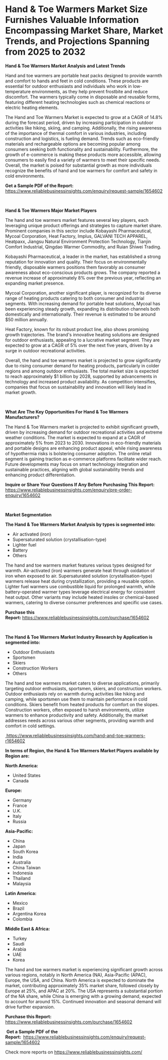 <p><h1>Hand & Toe Warmers Market Size Furnishes Valuable Information Encompassing Market Share, Market Trends, and Projections Spanning from 2025 to 2032</h1></p><p><strong>Hand & Toe Warmers Market Analysis and Latest Trends</strong></p>
<p><p>Hand and toe warmers are portable heat packs designed to provide warmth and comfort to hands and feet in cold conditions. These products are essential for outdoor enthusiasts and individuals who work in low-temperature environments, as they help prevent frostbite and reduce discomfort. The warmers typically come in disposable and reusable forms, featuring different heating technologies such as chemical reactions or electric heating elements.</p><p>The Hand and Toe Warmers Market is expected to grow at a CAGR of 14.8% during the forecast period, driven by increasing participation in outdoor activities like hiking, skiing, and camping. Additionally, the rising awareness of the importance of thermal comfort in various industries, including construction and logistics, is fueling demand. Trends such as eco-friendly materials and rechargeable options are becoming popular among consumers seeking both functionality and sustainability. Furthermore, the growth of e-commerce is making these products more accessible, allowing consumers to easily find a variety of warmers to meet their specific needs. Overall, the market is poised for substantial growth as more individuals recognize the benefits of hand and toe warmers for comfort and safety in cold environments.</p></p>
<p><strong>Get a Sample PDF of the Report:&nbsp;</strong> <a href="https://www.reliablebusinessinsights.com/enquiry/request-sample/1654602?utm_campaign=2214&utm_medium=2&utm_source=Github&utm_content=ia&utm_term=09022025&utm_id=hand-toe-warmers">https://www.reliablebusinessinsights.com/enquiry/request-sample/1654602</a></p>
<p>&nbsp;</p>
<p><strong>Hand & Toe Warmers Major Market Players</strong></p>
<p><p>The hand and toe warmers market features several key players, each leveraging unique product offerings and strategies to capture market share. Prominent companies in this sector include Kobayashi Pharmaceutical, Mycoal Corporation, Heat Factory, Implus, GALVANI TECH APPAREL, Heatpaxx, Jiangsu Natural Environment Protection Technology, Tianjin Comfort Industrial, Qingdao Warmer Commodity, and Ruian Shiwei Trading.</p><p>Kobayashi Pharmaceutical, a leader in the market, has established a strong reputation for innovation and quality. Their focus on environmentally friendly, disposable warmers positions them favorably as consumer awareness about eco-conscious products grows. The company reported a revenue increase of approximately 8% over the previous year, reflecting an expanding market presence.</p><p>Mycoal Corporation, another significant player, is recognized for its diverse range of heating products catering to both consumer and industrial segments. With increasing demand for portable heat solutions, Mycoal has been experiencing steady growth, expanding its distribution channels both domestically and internationally. Their revenue is estimated to be around $50 million annually.</p><p>Heat Factory, known for its robust product line, also shows promising growth trajectories. The brand's innovative heating solutions are designed for outdoor enthusiasts, appealing to a lucrative market segment. They are expected to grow at a CAGR of 5% over the next five years, driven by a surge in outdoor recreational activities.</p><p>Overall, the hand and toe warmers market is projected to grow significantly due to rising consumer demand for heating products, particularly in colder regions and among outdoor enthusiasts. The total market size is expected to reach approximately $1 billion by 2028, supported by advancements in technology and increased product availability. As competition intensifies, companies that focus on sustainability and innovation will likely lead in market growth.</p></p>
<p>&nbsp;</p>
<p><strong>What Are The Key Opportunities For Hand & Toe Warmers Manufacturers?</strong></p>
<p><p>The Hand & Toe Warmers market is projected to exhibit significant growth, driven by increasing demand for outdoor recreational activities and extreme weather conditions. The market is expected to expand at a CAGR of approximately 5% from 2023 to 2030. Innovations in eco-friendly materials and portable designs are enhancing product appeal, while rising awareness of hypothermia risks is bolstering consumer adoption. The online retail segment is gaining traction as e-commerce platforms facilitate wider reach. Future developments may focus on smart technology integration and sustainable practices, aligning with global sustainability trends and enhancing product differentiation.</p></p>
<p><strong>Inquire or Share Your Questions If Any Before Purchasing This Report:</strong> <a href="https://www.reliablebusinessinsights.com/enquiry/pre-order-enquiry/1654602?utm_campaign=2214&utm_medium=2&utm_source=Github&utm_content=ia&utm_term=09022025&utm_id=hand-toe-warmers">https://www.reliablebusinessinsights.com/enquiry/pre-order-enquiry/1654602</a></p>
<p>&nbsp;</p>
<p><strong>Market Segmentation</strong></p>
<p><strong>The Hand & Toe Warmers Market Analysis by types is segmented into:</strong></p>
<p><ul><li>Air activated (iron)</li><li>Supersaturated solution (crystallisation-type)</li><li>Lighter fuel</li><li>Battery</li><li>Others</li></ul></p>
<p><p>The hand and toe warmers market features various types designed for warmth. Air-activated (iron) warmers generate heat through oxidation of iron when exposed to air. Supersaturated solution (crystallisation-type) warmers release heat during crystallization, providing a reusable option. Lighter fuel warmers use combustible liquid for prolonged warmth, while battery-operated warmer types leverage electrical energy for consistent heat output. Other variants may include heated insoles or chemical-based warmers, catering to diverse consumer preferences and specific use cases.</p></p>
<p><strong>Purchase this Report:&nbsp;</strong><a href="https://www.reliablebusinessinsights.com/purchase/1654602?utm_campaign=2214&utm_medium=2&utm_source=Github&utm_content=ia&utm_term=09022025&utm_id=hand-toe-warmers">https://www.reliablebusinessinsights.com/purchase/1654602</a></p>
<p>&nbsp;</p>
<p><strong>The Hand & Toe Warmers Market Industry Research by Application is segmented into:</strong></p>
<p><ul><li>Outdoor Enthusiasts</li><li>Sportsmen</li><li>Skiers</li><li>Construction Workers</li><li>Others</li></ul></p>
<p><p>The hand and toe warmers market caters to diverse applications, primarily targeting outdoor enthusiasts, sportsmen, skiers, and construction workers. Outdoor enthusiasts rely on warmth during activities like hiking and camping, while sportsmen use them to maintain performance in cold conditions. Skiers benefit from heated products for comfort on the slopes. Construction workers, often exposed to harsh environments, utilize warmers to enhance productivity and safety. Additionally, the market addresses needs across various other segments, providing warmth and comfort in cold settings.</p></p>
<p><a href="https://www.reliablebusinessinsights.com/hand-and-toe-warmers-r1654602?utm_campaign=2214&utm_medium=2&utm_source=Github&utm_content=ia&utm_term=09022025&utm_id=hand-toe-warmers">&nbsp;https://www.reliablebusinessinsights.com/hand-and-toe-warmers-r1654602</a></p>
<p><strong>In terms of Region, the Hand & Toe Warmers Market Players available by Region are:</strong></p>
<p>
    <p> <strong> North America: </strong>
        <ul>
            <li>United States</li>
            <li>Canada</li>
        </ul>
        </p> 
    <p> <strong> Europe: </strong>
        <ul>
            <li>Germany</li>
            <li>France</li>
            <li>U.K.</li>
            <li>Italy</li>
            <li>Russia</li>
        </ul>
        </p> 
    <p> <strong> Asia-Pacific: </strong>
        <ul>
            <li>China</li>
            <li>Japan</li>
            <li>South Korea</li>
            <li>India</li>
            <li>Australia</li>
            <li>China Taiwan</li>
            <li>Indonesia</li>
            <li>Thailand</li>
            <li>Malaysia</li>
        </ul>
        </p> 
    <p> <strong> Latin America: </strong>
        <ul>
            <li>Mexico</li>
            <li>Brazil</li>
            <li>Argentina Korea</li>
            <li>Colombia</li>
        </ul>
        </p> 
    <p> <strong> Middle East & Africa: </strong>
        <ul>
            <li>Turkey</li>
            <li>Saudi</li>
            <li>Arabia</li>
            <li>UAE</li>
            <li>Korea</li>
        </ul>
    </p>
    </p>
<p><p>The hand and toe warmers market is experiencing significant growth across various regions, notably in North America (NA), Asia-Pacific (APAC), Europe, the USA, and China. North America is expected to dominate the market, contributing approximately 35% market share, followed closely by Europe at 25%, and APAC at 20%. The USA represents a substantial portion of the NA share, while China is emerging with a growing demand, expected to account for around 15%. Continued innovation and seasonal demand will drive further expansion.</p></p>
<p><strong>Purchase this Report: </strong><a href="https://www.reliablebusinessinsights.com/purchase/1654602?utm_campaign=2214&utm_medium=2&utm_source=Github&utm_content=ia&utm_term=09022025&utm_id=hand-toe-warmers">https://www.reliablebusinessinsights.com/purchase/1654602</a></p>
<p>&nbsp;<strong>Get a Sample PDF of the Report:&nbsp;&nbsp;</strong><a href="https://www.reliablebusinessinsights.com/enquiry/request-sample/1654602?utm_campaign=2214&utm_medium=2&utm_source=Github&utm_content=ia&utm_term=09022025&utm_id=hand-toe-warmers">https://www.reliablebusinessinsights.com/enquiry/request-sample/1654602</a></p>
<p><strong></strong></p>
<p>Check more reports on <a href="https://www.reliablebusinessinsights.com/?utm_campaign=2214&utm_medium=2&utm_source=Github&utm_content=ia&utm_term=09022025&utm_id=hand-toe-warmers">https://www.reliablebusinessinsights.com/</a></p>